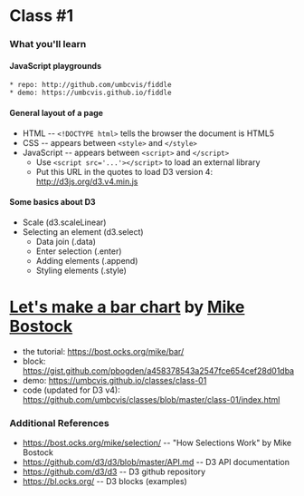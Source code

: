 # Class #1

### What you'll learn

#### JavaScript playgrounds

    * repo: http://github.com/umbcvis/fiddle
    * demo: https://umbcvis.github.io/fiddle

#### General layout of a page

* HTML -- ```<!DOCTYPE html>``` tells the browser the document is HTML5
* CSS -- appears between ```<style>``` and ```</style>```
* JavaScript -- appears between ```<script>``` and ```</script>```
    * Use ```<script src='...'></script>``` to load an external library
    * Put this URL in the quotes to load D3 version 4: <http://d3js.org/d3.v4.min.js>

#### Some basics about D3

* Scale (d3.scaleLinear)
* Selecting an element (d3.select)
    * Data join (.data)
    * Enter selection (.enter)
    * Adding elements (.append)
    * Styling elements (.style)

# [Let's make a bar chart](https://bost.ocks.org/mike/bar/) by [Mike Bostock](http://bost.ocks.org)

* the tutorial: https://bost.ocks.org/mike/bar/
* block: https://gist.github.com/pbogden/a458378543a2547fce654cef28d01dba
* demo: https://umbcvis.github.io/classes/class-01
* code (updated for D3 v4): https://github.com/umbcvis/classes/blob/master/class-01/index.html

### Additional References

* https://bost.ocks.org/mike/selection/ -- "How Selections Work" by Mike Bostock
* https://github.com/d3/d3/blob/master/API.md -- D3 API documentation
* https://github.com/d3/d3 -- D3 github repository
* https://bl.ocks.org/ -- D3 blocks (examples)
